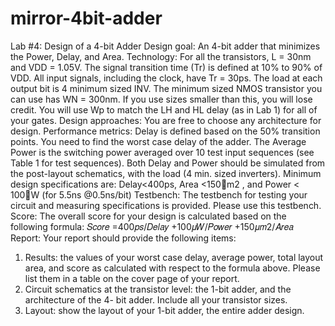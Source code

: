 # mirror-4bit-adder
Lab #4: Design of a 4-bit Adder
Design goal: An 4-bit adder that minimizes the Power, Delay, and Area. 
Technology: For all the transistors, L = 30nm and VDD = 1.05V. The signal transition time (Tr) is 
defined at 10% to 90% of VDD. All input signals, including the clock, have Tr = 30ps. The load at 
each output bit is 4 minimum sized INV.
The minimum sized NMOS transistor you can use has WN = 300nm. If you use sizes smaller than 
this, you will lose credit. You will use Wp to match the LH and HL delay (as in Lab 1) for all of 
your gates.
Design approaches: You are free to choose any architecture for design. 
Performance metrics: Delay is defined based on the 50% transition points. You need to find the 
worst case delay of the adder. The Average Power is the switching power averaged over 10 test 
input sequences (see Table 1 for test sequences). Both Delay and Power should be simulated from 
the post-layout schematics, with the load (4 min. sized inverters).
Minimum design specifications are: Delay<400ps, Area <150m2
, and Power < 100W (for 5.5ns @0.5ns/bit)
Testbench: The testbench for testing your circuit and measuring specifications is provided. Please 
use this testbench. 
Score: The overall score for your design is calculated based on the following formula:
𝑆𝑐𝑜𝑟𝑒 =400𝑝𝑠/𝐷𝑒𝑙𝑎𝑦 +100𝜇𝑊/𝑃𝑜𝑤𝑒𝑟 +150𝜇𝑚2/𝐴𝑟𝑒𝑎
Report: Your report should provide the following items: 
1. Results: the values of your worst case delay, average power, total layout area, and score 
as calculated with respect to the formula above. Please list them in a table on the cover 
page of your report.
2. Circuit schematics at the transistor level: the 1-bit adder, and the architecture of the 4-
bit adder. Include all your transistor sizes.
3. Layout: show the layout of your 1-bit adder, the entire adder design.
